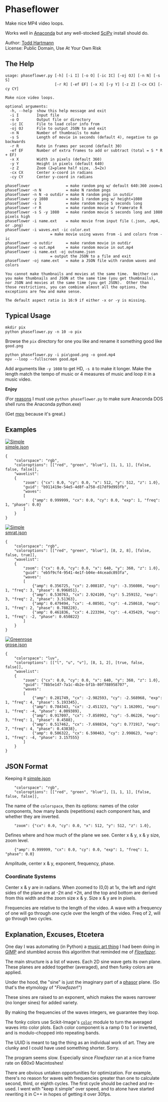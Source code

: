 # Phaseflower

Make nice MP4 video loops.

Works well in [Anaconda](https://www.anaconda.com/)
but any well-stocked [SciPy](https://scipy.org/) install should do.

Author: [Todd Hartmann](https://github.com/ToddHartmann)\
License:  Public Domain, Use At Your Own Risk

## The Help
```
usage: phaseflower.py [-h] [-i I] [-o O] [-ic IC] [-oj OJ] [-n N] [-s S]
                      [-r R] [-ef EF] [-x X] [-y Y] [-z Z] [-cx CX] [-cy CY]

Make nice video loops.

optional arguments:
  -h, --help  show this help message and exit
  -i I        Input file
  -o O        Output file or directory
  -ic IC      File to load color info from
  -oj OJ      File to output JSON to and exit
  -n N        Number of thumbnails to make
  -s S        Length of movie in seconds (default 4), negative to go backwards
  -r R        Rate in frames per second (default 30)
  -ef EF      Number of extra frames to add or subtract (total = S * R + EF)
  -x X        Width in pixels (default 360)
  -y Y        Height in pixels (default 640)
  -z Z        Zoom (2=plane half size, .5=2x)
  -cx CX      Center x-coord in radians
  -cy CY      Center y-coord in radians

phaseflower                = make random png w/ default 640:360 zoom=1
phaseflower -n N           = make N random pngs
phaseflower -n N -o outdir = make N random pngs in outdir
phaseflower -y 1080        = make 1 random png w/ height=1080
phaseflower -s S           = make random movie S seconds long
phaseflower -r R           = make random movie w/ framerate R
phaseflower -s S -y 1080   = make random movie S seconds long and 1080 pixels high
phaseflower -i name.ext    = make movie from input file (.json, .mp4, or .png)
phaseflower -i waves.ext -ic color.ext
                    = make movie using waves from -i and colors from -ic
phaseflower -o outdir      = make random movie in outdir
phaseflower -o out.mp4     = make random movie in out.mp4
phaseflower -i name.ext -oj outname.json
                    = output the JSON to a file and exit
phaseflower -oj name.ext   = make a JSON file with random waves and colors

You cannot make thumbnails and movies at the same time.  Neither can
you make thumbnails and JSON at the same time (you get thumbnails),
nor JSON and movies at the same time (you get JSON).  Other than
those restrictions, you can combine almost all the options, the
exceptions are few and make sense.

The default aspect ratio is 16:9 if either -x or -y is missing.
```
## Typical Usage
```
mkdir pix
python phaseflower.py -n 10 -o pix
```
Browse the `pix` directory for one you like and rename it something
good like `good.png`
```
python phaseflower.py -i pix\good.png -o good.mp4
mpv --loop --fullscreen good.mp4
```
Add arguments like `-y 1080` to get HD, `-s 8` to make it longer.  Make
the length match the tempo of music or 4 measures of music and loop
it in a music video.

**Enjoy**

(For [reasons](https://docs.python.org/2/using/windows.html#executing-scripts)
I must use `python phaseflower.py` to make sure Anaconda DOS
shell runs the Anaconda python.exe)

(Get [mpv](https://mpv.io/manual/master/) because it's great.)
## Examples
[![Simple](https://img.youtube.com/vi/7Hb88SFlkUY/0.jpg)](https://www.youtube.com/watch?v=7Hb88SFlkUY)\
[simple.json](examples/simple.json)
```
{
    "colorspace": "rgb",
    "coloroptions": [["red", "green", "blue"], [1, 1, 1], [false, false, false]],
    "wavelist":
    {
        "zoom": {"cx": 0.0, "cy": 0.0, "x": 512, "y": 512, "z": 1.0},
        "guid": "b911419e-54e5-4d8f-a758-d17df9d993fb",
        "waves":
        [
            {"amp": 0.999999, "cx": 0.0, "cy": 0.0, "exp": 1, "freq": 1, "phase": 0.0}
        ]
    }
}
```

[![Simple](https://img.youtube.com/vi/xdwipXjREdA/0.jpg)](https://www.youtube.com/watch?v=xdwipXjREdA)\
[smrat.json](examples/smrat.json)

```
{
    "colorspace": "rgb",
    "coloroptions": [["red", "green", "blue"], [8, 2, 8], [false, false, true]],
    "wavelist":
    {
        "zoom": {"cx": 0.0, "cy": 0.0, "x": 640, "y": 360, "z": 1.0},
        "guid": "eb5f9cf4-9541-4e1f-b04e-44ceadc893fa",
        "waves":
        [
            {"amp": 0.356725, "cx": 2.008187, "cy": -3.356086, "exp": 1, "freq": 3, "phase": 0.996851},
            {"amp": 0.530763, "cx": 2.924109, "cy": 5.259152, "exp": 3, "freq": 2, "phase": 3.51363},
            {"amp": 0.479494, "cx": -4.08501, "cy": -4.258618, "exp": 1, "freq": 2, "phase": 0.788228},
            {"amp": 0.461836, "cx": 4.223394, "cy": -4.435429, "exp": 1, "freq": -2, "phase": 0.650822}
        ]
    }
}
```

[![Greenrose](https://img.youtube.com/vi/QxRH4npChq4/0.jpg)](https://www.youtube.com/watch?v=QxRH4npChq4)\
[grose.json](examples/grose.json)
```
{
    "colorspace": "luv",
    "coloroptions": [["l", "u", "v"], [8, 1, 2], [true, false, false]],
    "wavelist":
    {
        "zoom": {"cx": 0.0, "cy": 0.0, "x": 640, "y": 360, "z": 1.0},
        "guid": "78b5e1d7-7a1c-4b2e-bf1b-80f788958707",
        "waves":
        [
            {"amp": 0.281749, "cx": -2.982593, "cy": -2.568968, "exp": 1, "freq": 4, "phase": 5.193345},
            {"amp": 0.784343, "cx": -2.451323, "cy": 1.162091, "exp": 1, "freq": -4, "phase": 4.009389},
            {"amp": 0.917097, "cx": -7.858992, "cy": -5.06226, "exp": 3, "freq": 1, "phase": 0.4588},
            {"amp": 0.517462, "cx": -7.698834, "cy": 0.771917, "exp": 7, "freq": 4, "phase": 0.43838},
            {"amp": 0.506322, "cx": 6.590463, "cy": 2.998623, "exp": 1, "freq": -4, "phase": 3.157555}
        ]
    }
}
```
## JSON Format

Keeping it [simple.json](examples/simple.json)
```
    "colorspace": "rgb",
    "coloroptions": [["red", "green", "blue"], [1, 1, 1], [false, false, false]],
```
The name of the `colorspace`, then its options:
names of the color components, how many bands (repetitions)
each component has, and whether they are inverted.
```
	"zoom": {"cx": 0.0, "cy": 0.0, "x": 512, "y": 512, "z": 1.0},
```
Defines where and how much of the plane we see.
Center x & y, x & y size, zoom level.

```
	{"amp": 0.999999, "cx": 0.0, "cy": 0.0, "exp": 1, "freq": 1, "phase": 0.0}
```
Amplitude, center x & y, exponent, frequency, phase.

### Coordinate Systems
Center x & y are in radians.  When zoomed to (0,0) at 1x,
the left and right sides of the plane are at -2π and +2π, and the top
and bottom are derived from this width and the zoom size x & y.
Size x & y are in pixels.

Frequencies are relative to the length of the video.  A wave with
a frequency of one will go through one cycle over the length of the video.
Freq of 2, will go through two cycles.

## Explanation, Excuses, Etcetera

One day I was automating (in Python) a [music art thing](https://soundcloud.com/todd-hartmann/indexed) I had been doing in 
[GIMP](https://www.gimp.org/) and
stumbled across this algorithm that reminded me of 
[*Flowfazer*](https://apps.apple.com/us/app/flowfazer/id507935335).

The main structure is a list of waves.  Each 2D sine wave gets its own plane.
These planes are added together (averaged), and then funky colors are applied.

Under the hood, the "sine" is just the imaginary part of a [phasor](https://mathworld.wolfram.com/Phasor.html) plane.
(So that's the etymology of "*Flowfazer*!")

These sines are raised to an exponent, which makes the waves narrower
(no longer sines) for added variety.

By making the frequencies of the waves integers, we guarantee they loop.

The fonky colors use
Scikit-Image's [`color`](https://scikit-image.org/docs/dev/api/skimage.color.html)
module to turn the averaged waves into color plots.  Each color component
is a ramp 0 to 1 or inverted, and is modulo-chopped into repeating bands.

The UUID is meant to tag the thing as an individual work of art.  They are clunky
and I could have used something shorter.  Sorry.

The program seems slow.  Especially since *Flowfazer* ran at a nice 
frame rate on 680x0 Macintoshes!

There are obvious untaken opportunities for optimization.  For example, there's no reason
for waves with frequencies greater than one to calculate second, third, or eighth cycles.
The first cycle should be cached and re-used.  I went with "keep it simple" over speed,
and to atone have started rewriting it in C++ in hopes of getting it over 30fps.
